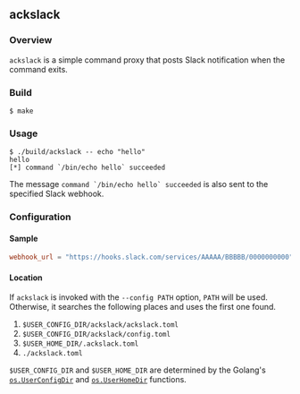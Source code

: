 ## ackslack

### Overview

`ackslack` is a simple command proxy that posts Slack notification when the command exits.

### Build

```
$ make
```

### Usage

```
$ ./build/ackslack -- echo "hello"
hello
[*] command `/bin/echo hello` succeeded
```

The message ``command `/bin/echo hello` succeeded`` is also sent to the specified Slack webhook.

### Configuration

#### Sample

```toml
webhook_url = "https://hooks.slack.com/services/AAAAA/BBBBB/0000000000"
```

#### Location

If `ackslack` is invoked with the `--config PATH` option, `PATH` will be used.
Otherwise, it searches the following places and uses the first one found.

1. `$USER_CONFIG_DIR/ackslack/ackslack.toml`
1. `$USER_CONFIG_DIR/ackslack/config.toml`
1. `$USER_HOME_DIR/.ackslack.toml`
1. `./ackslack.toml`

`$USER_CONFIG_DIR` and `$USER_HOME_DIR` are determined by the Golang's
[`os.UserConfigDir`](https://golang.org/pkg/os/#UserConfigDir) and
[`os.UserHomeDir`](https://golang.org/pkg/os/#UserHomeDir) functions.
